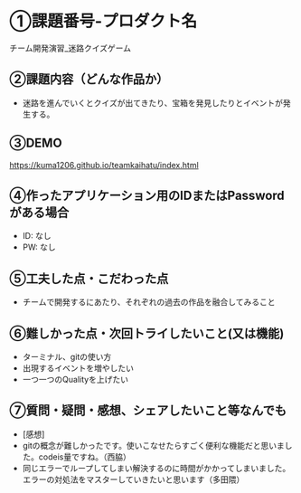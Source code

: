# ①課題番号-プロダクト名

チーム開発演習_迷路クイズゲーム

## ②課題内容（どんな作品か）

- 迷路を進んでいくとクイズが出てきたり、宝箱を発見したりとイベントが発生する。

## ③DEMO

https://kuma1206.github.io/teamkaihatu/index.html

## ④作ったアプリケーション用のIDまたはPasswordがある場合

- ID: なし
- PW: なし

## ⑤工夫した点・こだわった点

- チームで開発するにあたり、それぞれの過去の作品を融合してみること

## ⑥難しかった点・次回トライしたいこと(又は機能)

- ターミナル、gitの使い方
- 出現するイベントを増やしたい
- 一つ一つのQualityを上げたい

## ⑦質問・疑問・感想、シェアしたいこと等なんでも

- [感想]
- gitの概念が難しかったです。使いこなせたらすごく便利な機能だと思いました。codeis量ですね。（西脇）
- 同じエラーでループしてしまい解決するのに時間がかかってしまいました。エラーの対処法をマスターしていきたいと思います（多田隈）
